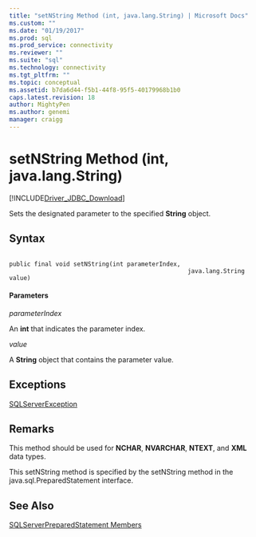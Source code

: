 ```yaml
---
title: "setNString Method (int, java.lang.String) | Microsoft Docs"
ms.custom: ""
ms.date: "01/19/2017"
ms.prod: sql
ms.prod_service: connectivity
ms.reviewer: ""
ms.suite: "sql"
ms.technology: connectivity
ms.tgt_pltfrm: ""
ms.topic: conceptual
ms.assetid: b7da6d44-f5b1-44f8-95f5-40179968b1b0
caps.latest.revision: 18
author: MightyPen
ms.author: genemi
manager: craigg
---
```

# setNString Method (int, java.lang.String)
[!INCLUDE[Driver_JDBC_Download](../../../includes/driver_jdbc_download.md)]

  Sets the designated parameter to the specified **String** object.  
  
## Syntax  
  
```  
  
public final void setNString(int parameterIndex,  
                                                  java.lang.String value)  
```  
  
#### Parameters  
 *parameterIndex*  
  
 An **int** that indicates the parameter index.  
  
 *value*  
  
 A **String** object that contains the parameter value.  
  
## Exceptions  
 [SQLServerException](../../../connect/jdbc/reference/sqlserverexception-class.md)  
  
## Remarks  
 This method should be used for **NCHAR**, **NVARCHAR**, **NTEXT**, and **XML** data types.  
  
 This setNString method is specified by the setNString method in the java.sql.PreparedStatement interface.  
  
## See Also  
 [SQLServerPreparedStatement Members](../../../connect/jdbc/reference/sqlserverpreparedstatement-members.md)  
  
  
